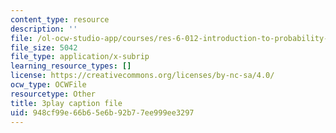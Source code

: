```yaml
---
content_type: resource
description: ''
file: /ol-ocw-studio-app/courses/res-6-012-introduction-to-probability-spring-2018/948cf99e66b65e6b92b77ee999ee3297_JCQnsPggTp8.vtt
file_size: 5042
file_type: application/x-subrip
learning_resource_types: []
license: https://creativecommons.org/licenses/by-nc-sa/4.0/
ocw_type: OCWFile
resourcetype: Other
title: 3play caption file
uid: 948cf99e-66b6-5e6b-92b7-7ee999ee3297
---
```

